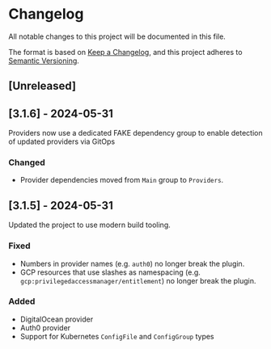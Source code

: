 # Changelog
All notable changes to this project will be documented in this file.

The format is based on [Keep a Changelog](https://keepachangelog.com/en/1.0.0/),
and this project adheres to [Semantic Versioning](https://semver.org/spec/v2.0.0.html).

## [Unreleased]

## [3.1.6] - 2024-05-31

Providers now use a dedicated FAKE dependency group to enable detection of updated providers via GitOps

### Changed
- Provider dependencies moved from `Main` group to `Providers`.

## [3.1.5] - 2024-05-31

Updated the project to use modern build tooling.

### Fixed
- Numbers in provider names (e.g. `auth0`) no longer break the plugin.
- GCP resources that use slashes as namespacing (e.g. `gcp:privilegedaccessmanager/entitlement`) no longer break the plugin.

### Added
- DigitalOcean provider
- Auth0 provider
- Support for Kubernetes `ConfigFile` and `ConfigGroup` types